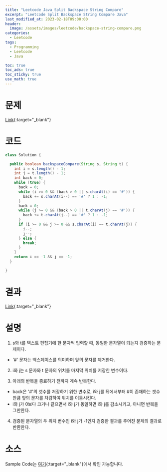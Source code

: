 ```yaml
---
title: "Leetcode Java Split Backspace String Compare"
excerpt: "Leetcode Split Backspace String Compare Java"
last_modified_at: 2023-02-18T09:00:00
header:
  image: /assets/images/leetcode/backspace-string-compare.png
categories:
  - Leetcode
tags:
  - Programming
  - Leetcode
  - Java

toc: true
toc_ads: true
toc_sticky: true
use_math: true
---
```

# 문제
[Link](https://leetcode.com/problems/backspace-string-compare){:target="_blank"}

# 코드
```java
class Solution {

  public boolean backspaceCompare(String s, String t) {
    int i = s.length() - 1;
    int j = t.length() - 1;
    int back = 0;
    while (true) {
      back = 0;
      while (i >= 0 && (back > 0 || s.charAt(i) == '#')) {
        back += s.charAt(i--) == '#' ? 1 : -1;
      }
      back = 0;
      while (j >= 0 && (back > 0 || t.charAt(j) == '#')) {
        back += t.charAt(j--) == '#' ? 1 : -1;
      }
      if (i >= 0 && j >= 0 && s.charAt(i) == t.charAt(j)) {
        i--;
        j--;
      } else {
        break;
      }
    }
    return i == -1 && j == -1;
  }

}
```

# 결과
[Link](https://leetcode.com/problems/backspace-string-compare/submissions/900037562/){:target="_blank"}

# 설명
1. s와 t를 텍스트 편집기에 한 문자씩 입력할 때, 동일한 문자열이 되는지 검증하는 문제이다.
- '#' 문자는 백스페이스를 의미하며 앞의 문자를 제거한다.

2. i와 j는 s 문자와 t 문자의 위치를 마지막 위치를 저장한 변수이다.

3. 아래의 반복을 종료하기 전까지 계속 반복한다.
- back은 '#'의 갯수를 저장하기 위한 변수로, i와 j를 뒤에서부터 #이 존재하는 갯수만큼 앞의 문자를 차감하여 위치를 이동시킨다.
- i와 j가 0보다 크거나 같으면서 i와 j가 동일하면 i와 j를 감소시키고, 아니면 반복을 그만한다.

4. 검증된 문자열의 두 위치 변수인 i와 j가 -1인지 검증한 결과를 주어진 문제의 결과로 반환한다.

# 소스
Sample Code는 [여기](https://github.com/GracefulSoul/leetcode/blob/master/src/main/java/gracefulsoul/problems/BackspaceStringCompare.java){:target="_blank"}에서 확인 가능합니다.